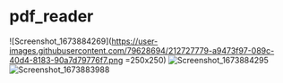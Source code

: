 # pdf_reader

![Screenshot_1673884269](https://user-images.githubusercontent.com/79628694/212727779-a9473f97-089c-40d4-8183-90a7d79776f7.png  =250x250)
![Screenshot_1673884295](https://user-images.githubusercontent.com/79628694/212727787-365b7cb9-a10d-42e9-8eb9-06927a1ce56f.png)
![Screenshot_1673883988](https://user-images.githubusercontent.com/79628694/212727790-9b186a09-a698-48ec-9133-9361da15bafc.png)

